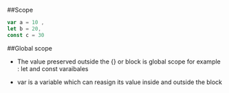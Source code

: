 ##Scope

```js
var a = 10 ,
let b = 20,
const c = 30
```

##Global scope

- The value preserved outside the {} or block is global scope for example : let and const varaibales

- var is a variable which can reasign its value inside and outside the block
